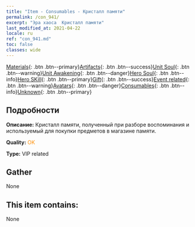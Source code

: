 ```yaml
---
title: "Item - Consumables - Кристалл памяти"
permalink: /con_941/
excerpt: "Эра хаоса  Кристалл памяти"
last_modified_at: 2021-04-22
locale: ru
ref: "con_941.md"
toc: false
classes: wide
---
```

 [Materials](/ItemsRU/){: .btn .btn--primary}[Artifacts](/ItemsRU/Artifacts/){: .btn .btn--success}[Unit Soul](/ItemsRU/UnitSoul/){: .btn .btn--warning}[Unit Awakening](/ItemsRU/UnitAwakening/){: .btn .btn--danger}[Hero Soul](/ItemsRU/HeroSoul/){: .btn .btn--info}[Hero SKill](/ItemsRU/HeroSkill/){: .btn .btn--primary}[Gift](/ItemsRU/Gift/){: .btn .btn--success}[Event related](/ItemsRU/Events/){: .btn .btn--warning}[Avatars](/ItemsRU/Avatars/){: .btn .btn--danger}[Consumables](/ItemsRU/Consumables/){: .btn .btn--info}[Unknown](/ItemsRU/Unknown/){: .btn .btn--primary}

## Подробности
 **Описание:** Кристалл памяти, полученный при разборе воспоминания и используемый для покупки предметов в магазине памяти.

 **Quality:** <span style="color: #FF8C00">OK</span>

 **Type:** VIP related

## Gather

  None

## This item contains:

  None

